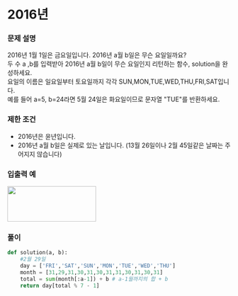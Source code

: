 # 2016년
### 문제 설명
2016년 1월 1일은 금요일입니다. 2016년 a월 b일은 무슨 요일일까요?          
두 수 a ,b를 입력받아 2016년 a월 b일이 무슨 요일인지 리턴하는 함수, solution을 완성하세요.             
요일의 이름은 일요일부터 토요일까지 각각 SUN,MON,TUE,WED,THU,FRI,SAT입니다.          
예를 들어 a=5, b=24라면 5월 24일은 화요일이므로 문자열 "TUE"를 반환하세요.

### 제한 조건
+ 2016년은 윤년입니다.
+ 2016년 a월 b일은 실제로 있는 날입니다. (13월 26일이나 2월 45일같은 날짜는 주어지지 않습니다)

### 입출력 예

<img src=https://user-images.githubusercontent.com/63505110/131272974-8fff7e21-ccc7-47a2-b0fe-05fc09adccae.GIF width = 200 height = 80>


### 풀이
```python
def solution(a, b):
    #2월 29일
    day = ['FRI','SAT','SUN','MON','TUE','WED','THU']
    month = [31,29,31,30,31,30,31,31,30,31,30,31]
    total = sum(month[:a-1]) + b # a-1월까지의 합 + b
    return day[total % 7 - 1]
```
